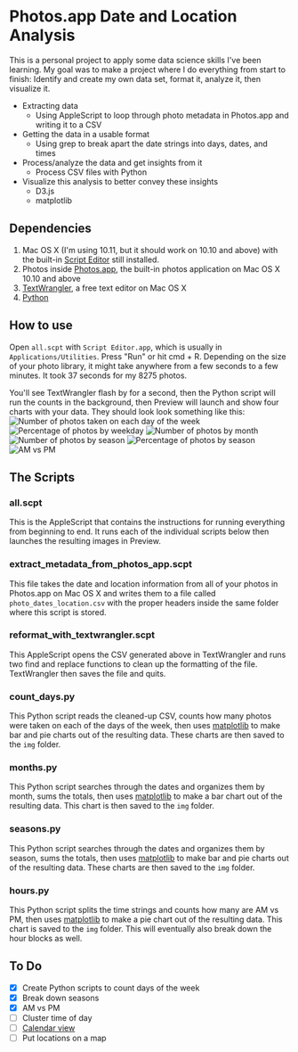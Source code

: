 # Photos.app Date and Location Analysis
This is a personal project to apply some data science skills I've been learning. My goal was to make a project where I do everything from start to finish: Identify and create my own data set, format it, analyze it, then visualize it.

- Extracting data
  - Using AppleScript to loop through photo metadata in Photos.app and writing it to a CSV
- Getting the data in a usable format
  - Using grep to break apart the date strings into days, dates, and times
- Process/analyze the data and get insights from it
  - Process CSV files with Python
- Visualize this analysis to better convey these insights
  - D3.js
  - matplotlib

## Dependencies

1. Mac OS X (I'm using 10.11, but it should work on 10.10 and above) with the built-in [Script Editor](http://guides.macrumors.com/Script_Editor) still installed.
2. Photos inside [Photos.app](https://www.apple.com/osx/photos/), the built-in photos application on Mac OS X 10.10 and above
3. [TextWrangler](https://itunes.apple.com/us/app/textwrangler/id404010395?mt=12), a free text editor on Mac OS X
4. [Python](https://www.python.org/downloads/)

## How to use

Open `all.scpt` with `Script Editor.app`, which is usually in `Applications/Utilities`. Press "Run" or hit cmd + R. Depending on the size of your photo library, it might take anywhere from a few seconds to a few minutes. It took 37 seconds for my 8275 photos.

You'll see TextWrangler flash by for a second, then the Python script will run the counts in the background, then Preview will launch and show four charts with your data. They should look look something like this:
![Number of photos taken on each day of the week](img/weekdays_bar_example.png)
![Percentage of photos by weekday](img/weekdays_pie_example.png)
![Number of photos by month](img/months_bar_example.png)
![Number of photos by season](img/seasons_bar_example.png)
![Percentage of photos by season](img/seasons_pie_example.png)
![AM vs PM](img/am_pm_pie_example.png)

## The Scripts

### all.scpt

This is the AppleScript that contains the instructions for running everything from beginning to end. It runs each of the individual scripts below then launches the resulting images in Preview.

###  extract_metadata_from_photos_app.scpt
This file takes the date and location information from all of your photos in Photos.app on Mac OS X and writes them to a file called `photo_dates_location.csv` with the proper headers inside the same folder where this script is stored. 

### reformat_with_textwrangler.scpt
This AppleScript opens the CSV generated above in TextWrangler and runs two find and replace functions to clean up the formatting of the file. TextWrangler then saves the file and quits.

### count_days.py
This Python script reads the cleaned-up CSV, counts how many photos were taken on each of the days of the week, then uses [matplotlib](http://matplotlib.org) to make bar and pie charts out of the resulting data. These charts are then saved to the `img` folder.

### months.py
This Python script searches through the dates and organizes them by month, sums the totals, then uses [matplotlib](http://matplotlib.org) to make a bar chart out of the resulting data. This chart is then saved to the `img` folder.

### seasons.py
This Python script searches through the dates and organizes them by season, sums the totals, then uses [matplotlib](http://matplotlib.org) to make bar and pie charts out of the resulting data. These charts are then saved to the `img` folder.

### hours.py
This Python script splits the time strings and counts how many are AM vs PM, then uses [matplotlib](http://matplotlib.org) to make a pie chart out of the resulting data. This chart is saved to the `img` folder. This will eventually also break down the hour blocks as well.

## To Do
- [x] Create Python scripts to count days of the week
- [x] Break down seasons
- [x] AM vs PM 
- [ ] Cluster time of day
- [ ] [Calendar view](http://bl.ocks.org/mbostock/4063318)
- [ ] Put locations on a map